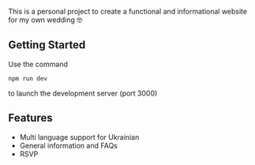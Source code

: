 This is a personal project to create a functional and informational website for
my own wedding :nerd_face:

## Getting Started

Use the command

```
npm run dev
```

to launch the development server (port 3000)

## Features

- Multi language support for Ukrainian
- General information and FAQs
- RSVP
